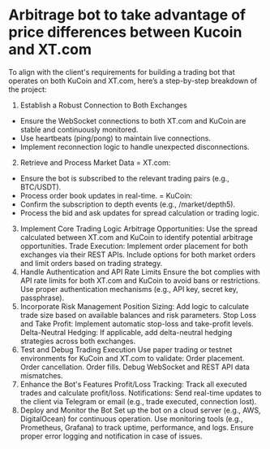 # Arbitrage bot to take advantage of price differences between Kucoin and XT.com

To align with the client's requirements for building a trading bot that operates on both KuCoin and XT.com, here’s a step-by-step breakdown of the project:

1. Establish a Robust Connection to Both Exchanges
- Ensure the WebSocket connections to both XT.com and KuCoin are stable and continuously monitored.
- Use heartbeats (ping/pong) to maintain live connections.
- Implement reconnection logic to handle unexpected disconnections.
2. Retrieve and Process Market Data
= XT.com:
 - Ensure the bot is subscribed to the relevant trading pairs (e.g., BTC/USDT).
 - Process order book updates in real-time.
= KuCoin:
  - Confirm the subscription to depth events (e.g., /market/depth5).
 - Process the bid and ask updates for spread calculation or trading logic.
3. Implement Core Trading Logic
Arbitrage Opportunities:
Use the spread calculated between XT.com and KuCoin to identify potential arbitrage opportunities.
Trade Execution:
Implement order placement for both exchanges via their REST APIs.
Include options for both market orders and limit orders based on trading strategy.
4. Handle Authentication and API Rate Limits
Ensure the bot complies with API rate limits for both XT.com and KuCoin to avoid bans or restrictions.
Use proper authentication mechanisms (e.g., API key, secret key, passphrase).
5. Incorporate Risk Management
Position Sizing:
Add logic to calculate trade size based on available balances and risk parameters.
Stop Loss and Take Profit:
Implement automatic stop-loss and take-profit levels.
Delta-Neutral Hedging:
If applicable, add delta-neutral hedging strategies across both exchanges.
6. Test and Debug Trading Execution
Use paper trading or testnet environments for KuCoin and XT.com to validate:
Order placement.
Order cancellation.
Order fills.
Debug WebSocket and REST API data mismatches.
7. Enhance the Bot's Features
Profit/Loss Tracking:
Track all executed trades and calculate profit/loss.
Notifications:
Send real-time updates to the client via Telegram or email (e.g., trade executed, connection lost).
8. Deploy and Monitor the Bot
Set up the bot on a cloud server (e.g., AWS, DigitalOcean) for continuous operation.
Use monitoring tools (e.g., Prometheus, Grafana) to track uptime, performance, and logs.
Ensure proper error logging and notification in case of issues.
